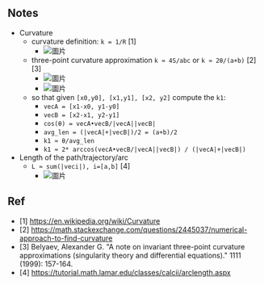## Notes
- Curvature
  - curvature definition: `k = 1/R` [1]
    - ![圖片](https://github.com/user-attachments/assets/26aaa8cc-257e-4ff6-a8b8-8c141269a21f)
  - three-point curvature approximation `k ≈ 4S/abc` or `k ≈ 2θ/(a+b)` [2][3]
    - ![圖片](https://github.com/user-attachments/assets/b76ed77a-2477-4ee0-b0e9-a3734f7a0c11)
    - ![圖片](https://github.com/user-attachments/assets/0680bda3-0907-434f-ba11-c107d2d3b506)
  - so that given `[x0,y0], [x1,y1], [x2, y2]` compute the `k1`:
    - `vecA = [x1-x0, y1-y0]`
    - `vecB = [x2-x1, y2-y1]`
    - `cos(θ) = vecA•vecB/|vecA||vecB|`
    - `avg_len = (|vecA|+|vecB|)/2 = (a+b)/2`
    - `k1 ≈ θ/avg_len`
    - `k1 ≈ 2* arccos(vecA•vecB/|vecA||vecB|) / (|vecA|+|vecB|) `
- Length of the path/trajectory/arc
  - `L ≈ sum(|veci|), i=[a,b]` [4]
    - ![圖片](https://github.com/user-attachments/assets/cfa7883c-0693-4996-9b1c-ec68789529ec)



## Ref
- [1] https://en.wikipedia.org/wiki/Curvature
- [2] https://math.stackexchange.com/questions/2445037/numerical-approach-to-find-curvature
- [3] Belyaev, Alexander G. "A note on invariant three-point curvature approximations (singularity theory and differential equations)." 1111 (1999): 157-164.
- [4] https://tutorial.math.lamar.edu/classes/calcii/arclength.aspx
